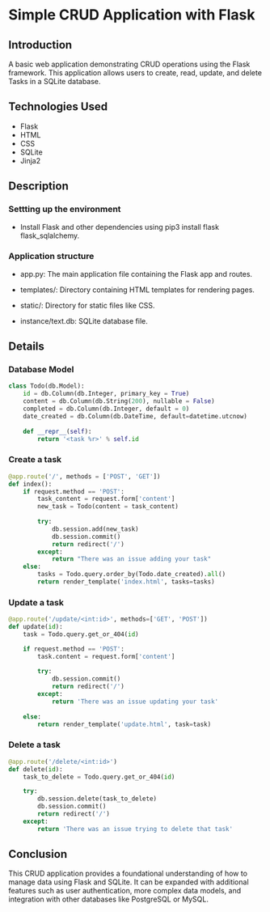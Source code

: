 # Simple CRUD Application with Flask

## Introduction
A basic web application demonstrating CRUD operations using the Flask framework. This application allows users to create, read, update, and delete Tasks in a SQLite database.

## Technologies Used
- Flask
- HTML
- CSS
- SQLite
- Jinja2

## Description

### Settting up the environment
- Install Flask and other dependencies using pip3 install flask flask_sqlalchemy.

### Application structure
- app.py: The main application file containing the Flask app and routes.

- templates/: Directory containing HTML templates for rendering pages.

- static/: Directory for static files like CSS.

- instance/text.db: SQLite database file.

## Details

### Database Model
```python
class Todo(db.Model):
    id = db.Column(db.Integer, primary_key = True)
    content = db.Column(db.String(200), nullable = False)
    completed = db.Column(db.Integer, default = 0)
    date_created = db.Column(db.DateTime, default=datetime.utcnow)
    
    def __repr__(self):
        return '<task %r>' % self.id
```

### Create a task
```python
@app.route('/', methods = ['POST', 'GET'])
def index():
    if request.method == 'POST':
        task_content = request.form['content']
        new_task = Todo(content = task_content) 
        
        try:
            db.session.add(new_task)
            db.session.commit()
            return redirect('/')
        except:
            return "There was an issue adding your task"
    else:
        tasks = Todo.query.order_by(Todo.date_created).all()
        return render_template('index.html', tasks=tasks)
```

### Update a task
```python
@app.route('/update/<int:id>', methods=['GET', 'POST'])
def update(id):
    task = Todo.query.get_or_404(id)

    if request.method == 'POST':
        task.content = request.form['content']
        
        try:
            db.session.commit()
            return redirect('/')
        except:
            return 'There was an issue updating your task'
        
    else:
        return render_template('update.html', task=task)
```

### Delete a task
```python
@app.route('/delete/<int:id>')
def delete(id):
    task_to_delete = Todo.query.get_or_404(id)

    try:
        db.session.delete(task_to_delete)
        db.session.commit()
        return redirect('/')
    except:
        return 'There was an issue trying to delete that task'
```
## Conclusion
This CRUD application provides a foundational understanding of how to manage data using Flask and SQLite. It can be expanded with additional features such as user authentication, more complex data models, and integration with other databases like PostgreSQL or MySQL.
